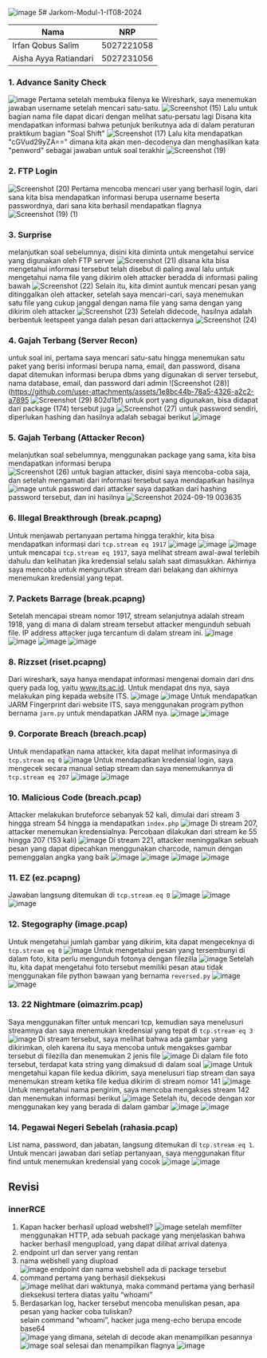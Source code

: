 ![image 5](https://github.com/user-attachments/assets/77ad18c3-ffec-481e-b1d8-837af4346988)# Jarkom-Modul-1-IT08-2024

| Nama          | NRP          |
| ------------- | ------------ |
| Irfan Qobus Salim | 5027221058 |
| Aisha Ayya Ratiandari | 5027231056 |

### 1. Advance Sanity Check
![image](https://github.com/user-attachments/assets/f9946ff3-7f82-435a-89ac-1a3bed12c644)
Pertama setelah membuka filenya ke Wireshark, saya menemukan jawaban username setelah mencari satu-satu.
![Screenshot (15)](https://github.com/user-attachments/assets/3cdcbcb9-adf6-45c0-8516-e0e0675c1925)
Lalu untuk bagian nama file dapat dicari dengan melihat satu-persatu lagi
Disana kita mendapatkan informasi bahwa petunjuk berikutnya ada di dalam peraturan praktikum bagian "Soal Shift"
![Screenshot (17)](https://github.com/user-attachments/assets/3074517a-56d1-4008-a727-7497a9f8a646)
Lalu kita mendapatkan "cGVud29yZA==" dimana kita akan men-decodenya dan menghasilkan kata "penword" sebagai jawaban untuk soal terakhir
![Screenshot (19)](https://github.com/user-attachments/assets/cc4de6dd-ad3c-45f7-9f66-d53510a097be)

### 2. FTP Login
![Screenshot (20)](https://github.com/user-attachments/assets/5044a37a-6667-42d5-b6c1-44932cb91bcf)
Pertama mencoba mencari user yang berhasil login, dari sana kita bisa mendapatkan informasi berupa username beserta passwordnya, dari sana kita berhasil mendapatkan flagnya
![Screenshot (19) (1)](https://github.com/user-attachments/assets/e6b54950-ddec-4730-ae19-ce7c41a21297)

### 3. Surprise
melanjutkan soal sebelumnya, disini kita diminta untuk mengetahui service yang digunakan oleh FTP server
![Screenshot (21)](https://github.com/user-attachments/assets/382ca43e-795d-4f25-8b32-305860853daf)
disana kita bisa mengetahui informasi tersebut telah disebut di paling awal
lalu untuk mengetahui nama file yang dikirim oleh attacker beradda di informasi paling bawah
![Screenshot (22)](https://github.com/user-attachments/assets/b532b773-39e5-40e5-9252-0e4661467679)
Selain itu, kita dimint auntuk mencari pesan yang ditinggalkan oleh attacker,
setelah saya mencari-cari, saya menemukan satu file yang cukup janggal dengan nama file yang sama dengan yang dikirim oleh attacker
![Screenshot (23)](https://github.com/user-attachments/assets/34081683-d9f6-4dfc-9588-dd02e426a547)
Setelah didecode, hasilnya adalah berbentuk leetspeet yanga dalah pesan dari attackernya
![Screenshot (24)](https://github.com/user-attachments/assets/ebab4cd2-eb4c-4467-bdce-eb6b90ae383f)

### 4. Gajah Terbang (Server Recon)
untuk soal ini, pertama saya mencari satu-satu hingga menemukan satu paket yang berisi informasi berupa nama, email, dan password, disana dapat ditemukan informasi berupa dbms yang digunakan di server tersebut, nama database, email, dan password dari admin
![Screenshot (28)](https://github.com/user-attachments/assets/1e8bc44b-78a5-4326-a2c2-a7895
![Screenshot (29)](https://github.com/user-attachments/assets/4939a533-2ae5-4a3e-aaf4-49a2799bc575)
802d1bf)
untuk port yang digunakan, bisa didapat dari package (174) tersebut juga
![Screenshot (27)](https://github.com/user-attachments/assets/750287bb-c217-4458-a8a3-557b60b9e451)
untuk password sendiri, diperlukan hashing dan hasilnya adalah sebagai berikut
![image](https://github.com/user-attachments/assets/1db2165d-c75f-43e9-9bf9-6693206b1056)

### 5. Gajah Terbang (Attacker Recon)
melanjutkan soal sebelumnya, menggunakan package yang sama, kita bisa mendapatkan informasi berupa <br>
![Screenshot (26)](https://github.com/user-attachments/assets/31fd5099-46d8-47f5-b6ac-2023e807ff5a)
untuk bagian attacker, disini saya mencoba-coba saja, dan setelah mengamati dari informasi tersebut saya mendapatkan hasilnya
![image](https://github.com/user-attachments/assets/694caa7e-a4c2-466f-8117-c8b1a64baf63)
untuk password dari attacker saya dapatkan dari hashing password tersebut, dan ini hasilnya
![Screenshot 2024-09-19 003635](https://github.com/user-attachments/assets/eb82051d-64a6-4358-8cce-ddce1be59543)

### 6. Illegal Breakthrough (break.pcapng)
Untuk menjawab pertanyaan pertama hingga terakhir, kita bisa mendapatkan informasi dari `tcp.stream eq 1917`
![image](https://github.com/user-attachments/assets/9c92d715-5622-4fe4-b073-20a314fc3753)
![image](https://github.com/user-attachments/assets/e799e963-21ee-4e0d-9013-9a9e80b606f2)
![image](https://github.com/user-attachments/assets/182d8867-1a3c-43aa-a783-cac73b8ce2fa)
untuk mencapai `tcp.stream eq 1917`, saya melihat stream awal-awal terlebih dahulu dan kelihatan jika kredensial selalu salah saat dimasukkan. Akhirnya saya mencoba untuk mengurutkan stream dari belakang dan akhirnya menemukan kredensial yang tepat.

### 7. Packets Barrage (break.pcapng)
Setelah mencapai stream nomor 1917, stream selanjutnya adalah stream 1918, yang di mana di dalam stream tersebut attacker mengunduh sebuah file. IP address attacker juga tercantum di dalam stream ini.
![image](https://github.com/user-attachments/assets/26c7dbd1-d8b0-44b6-8387-9b61a7ee2b9e)
![image](https://github.com/user-attachments/assets/f5084c8a-2a57-400b-9c04-db98ebe4be7f)
![image](https://github.com/user-attachments/assets/5adeb7f6-c0fd-41d0-aac7-2472550f89a8)
![image](https://github.com/user-attachments/assets/19d965d7-3739-4c7f-abee-43da9be2522b)

### 8. Rizzset (riset.pcapng)
Dari wireshark, saya hanya mendapat informasi mengenai domain dari dns query pada log, yaitu www.its.ac.id. Untuk mendapat dns nya, saya melakukan ping kepada website ITS.
![image](https://github.com/user-attachments/assets/d990ce8f-12a1-4718-a9cb-f745b274d169)
![image](https://github.com/user-attachments/assets/283c16e2-ed1c-47c7-9f86-5aa26094b891)
Untuk mendapatkan JARM Fingerprint dari website ITS, saya menggunakan program python bernama `jarm.py` untuk mendapatkan JARM nya.
![image](https://github.com/user-attachments/assets/8130002b-c380-42f8-abf2-141aafbebf2a)
![image](https://github.com/user-attachments/assets/a21abce5-41e8-41f9-82cb-170af6787a75)

### 9. Corporate Breach (breach.pcap)
Untuk mendapatkan nama attacker, kita dapat melihat informasinya di `tcp.stream eq 0`
![image](https://github.com/user-attachments/assets/74a0136b-acca-42ce-ba67-5b490fb10316)
Untuk mendapatkan kredensial login, saya mengecek secara manual setiap stream dan saya menemukannya di `tcp.stream eq 207`
![image](https://github.com/user-attachments/assets/abe47863-0cdd-447a-865f-923d9998573e)
![image](https://github.com/user-attachments/assets/9663c278-545b-4d5a-a2a1-d7f6ea3ff971)

### 10. Malicious Code (breach.pcap)
Attacker melakukan bruteforce sebanyak 52 kali, dimulai dari stream 3 hingga stream 54 hingga ia mendapatkan `index.php`
![image](https://github.com/user-attachments/assets/006aecad-b327-4437-9f78-4d66b69e833c)
Di stream 207, attacker menemukan kredensialnya. Percobaan dilakukan dari stream ke 55 hingga 207 (153 kali)
![image](https://github.com/user-attachments/assets/885d9ae8-c123-4b27-a485-f40fba4b4e59)
Di stream 221, attacker meninggalkan sebuah pesan yang dapat dipecahkan menggunakan charcode, namun dengan pemenggalan angka yang baik
![image](https://github.com/user-attachments/assets/f5240607-d937-4dfe-b0de-2351b32aca15)
![image](https://github.com/user-attachments/assets/39083cab-12b2-477f-aae3-ef9c80985508)
![image](https://github.com/user-attachments/assets/04c707c1-15e2-4bc2-a085-1df83519a4b2)
![image](https://github.com/user-attachments/assets/47e5a8e8-bcc4-4d0e-957a-7fa5db0cc24b)

### 11. EZ (ez.pcapng)
Jawaban langsung ditemukan di `tcp.stream eq 0`
![image](https://github.com/user-attachments/assets/8e3e30ea-964f-4668-a47b-ef9f2d928646)
![image](https://github.com/user-attachments/assets/fc5b2903-b3c7-4aa7-a00e-a95191673d12)
![image](https://github.com/user-attachments/assets/b2983813-9232-4e28-9422-cc925cefadcb)

### 12. Stegography (image.pcap)
Untuk mengetahui jumlah gambar yang dikirim, kita dapat mengeceknya di `tcp.stream eq 0`
![image](https://github.com/user-attachments/assets/fcd2b941-dd87-49ca-8eb1-52d9874a42da)
Untuk mengetahui pesan yang tersembunyi di dalam foto, kita perlu mengunduh fotonya dengan filezilla
![image](https://github.com/user-attachments/assets/51613226-7a15-4319-b40b-fe358f7f6d6e)
Setelah itu, kita dapat mengetahui foto tersebut memiliki pesan atau tidak menggunakan file python bawaan yang bernama `reversed.py`
![image](https://github.com/user-attachments/assets/fc1b3827-e4a1-4a39-b6c2-02fe5061833a)
![image](https://github.com/user-attachments/assets/38fdd95f-220e-4ba1-a903-56a932adc098)

### 13. 22 Nightmare (oimazrim.pcap)
Saya menggunakan filter untuk mencari tcp, kemudian saya menelusuri streamnya dan saya menemukan kredensial yang tepat di `tcp.stream eq 3`
![image](https://github.com/user-attachments/assets/7cb1b610-d517-4143-9902-c51e1aaa91cd)
Di stream tersebut, saya melihat bahwa ada gambar yang dikirimkan, oleh karena itu saya mencoba untuk mengakses gambar tersebut di filezilla dan menemukan 2 jenis file
![image](https://github.com/user-attachments/assets/208b3adf-a147-4368-abf5-658e2b4f6acb)
Di dalam file foto tersebut, terdapat kata string yang dimaksud di dalam soal
![image](https://github.com/user-attachments/assets/e9ceb007-a510-4865-91e8-faaeff6d4b84)
Untuk mengetahui kapan file kedua dikirim, saya menelusuri tiap stream dan saya menemukan stream ketika file kedua dikirim di stream nomor 141
![image](https://github.com/user-attachments/assets/1a34a933-545c-41b6-88e6-3ba45824ef80)
Untuk mengetahui nama pengirim, saya mencoba mengakses stream 142 dan menemukan informasi berikut
![image](https://github.com/user-attachments/assets/13d97a77-0935-4b5f-b0e5-2c869dcdfb66)
Setelah itu, decode dengan xor menggunakan key yang berada di dalam gambar
![image](https://github.com/user-attachments/assets/a95bab2d-cb4e-420d-a13a-01a5a97e9385)
![image](https://github.com/user-attachments/assets/bdbfed38-43de-40ec-83cf-27cde5c225c9)

### 14. Pegawai Negeri Sebelah (rahasia.pcap)
List nama, password, dan jabatan, langsung ditemukan di `tcp.stream eq 1`. Untuk mencari jawaban dari setiap pertanyaan, saya menggunakan fitur find untuk menemukan kredensial yang cocok
![image](https://github.com/user-attachments/assets/8dab55c7-85d4-4d7a-b607-53dde00f2d28)
![image](https://github.com/user-attachments/assets/7d157b48-2bb9-436f-90b4-b3cca842c7e7)

## Revisi

### innerRCE

1. Kapan hacker berhasil upload webshell?
    ![image](https://github.com/user-attachments/assets/ff071d28-7dc9-4df5-a421-c1de32fe6edc)
    setelah memfilter menggunakan HTTP, ada sebuah package yang menjelaskan bahwa hacker berhasil mengupload, yang dapat dilihat arrival datenya     
2. endpoint url dan server yang rentan
3. nama webshell yang diupload    
     ![image](https://github.com/user-attachments/assets/09fc1bf1-deac-49c8-b292-5429cb970f7c)
    endpoint dan nama webshell ada di package tersebut    
4. command pertama yang berhasil dieksekusi    
    ![image](https://github.com/user-attachments/assets/fe572e0c-47cd-4fd3-98e8-a4182304c20b)
    melihat dari waktunya, maka command pertama yang berhasil dieksekusi tertera diatas yaitu “whoami”    
5. Berdasarkan log, hacker tersebut mencoba menuliskan pesan, apa pesan yang hacker coba tuliskan?    
    selain command “whoami”, hacker juga meng-echo berupa encode base64    
    ![image](https://github.com/user-attachments/assets/956c72a7-0612-4ccc-ba3c-16fcbdf2a473)
    yang dimana, setelah di decode akan menampilkan pesannya    
   ![image](https://github.com/user-attachments/assets/ccc3313d-403e-41c3-ada2-7a9dca3227e2)
soal selesai dan menampilkan flagnya
![image](https://github.com/user-attachments/assets/a8f89d25-bd63-4881-be8d-0aa730b1604c)






